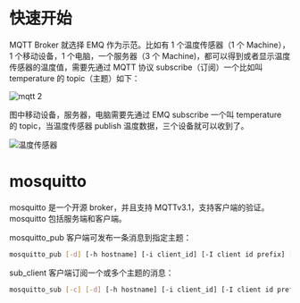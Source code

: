# 快速开始

MQTT Broker 就选择 EMQ 作为示范。比如有 1 个温度传感器（1 个 Machine），1 个移动设备，1 个电脑，一个服务器（3 个 Machine)，都可以得到或者显示温度传感器的温度值，需要先通过 MQTT 协议 subscribe（订阅）一个比如叫 temperature 的 topic（主题）如下：

![mqtt 2](https://s2.ax1x.com/2020/01/04/ld5a7j.png)

图中移动设备，服务器，电脑需要先通过 EMQ subscribe 一个叫 temperature 的 topic，当温度传感器 publish 温度数据，三个设备就可以收到了。

![温度传感器](https://s2.ax1x.com/2020/01/04/ld5r90.png)

# mosquitto

mosquitto 是一个开源 broker，并且支持 MQTTv3.1，支持客户端的验证。mosquitto 包括服务端和客户端。

mosquitto_pub 客户端可发布一条消息到指定主题：

```sh
mosquitto_pub [-d] [-h hostname] [-i client_id] [-I client id prefix] [-p port number] [-q message QoS] [--quiet] [-r] { -f file | -l | -m message | -n | -s} [-u username [-P password] ] [ --will-topic topic [--will-payload payload] [--will-qos qos] [--will-retain] ] -t message-topic
```

sub_client 客户端订阅一个或多个主题的消息：

```sh
mosquitto_sub [-c] [-d] [-h hostname] [-i client_id] [-I client id prefix] [-k keepalive time] [-p port number] [-q message QoS] [--quiet] [-v] [ -u username [-Ppassword] ] [ --will-topic topic [--will-payload payload] [--will-qos qos] [--will-retain] ] -t message topic ...
```
